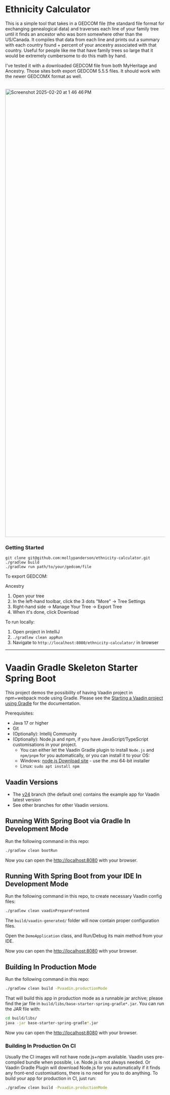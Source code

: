 # Ethnicity Calculator

This is a simple tool that takes in a GEDCOM file (the standard file format for exchanging genealogical data) and traverses each line of your family tree until it finds an ancestor who was born somewhere other than the US/Canada. It compiles that data from each line and prints out a summary with each country found + percent of your ancestry associated with that country. Useful for people like me that have family trees so large that it would be extremely cumbersome to do this math by hand. 

I've tested it with a downloaded GEDCOM file from both MyHeritage and Ancestry. Those sites both export GEDCOM 5.5.5 files. It should work with the newer GEDCOMX format as well. 

<br />

<img width="1414" alt="Screenshot 2025-02-20 at 1 46 46 PM" src="https://github.com/user-attachments/assets/357da5e0-0f14-4523-83d9-455ae7e62856" />
<br />

### Getting Started
```
git clone git@github.com:mollypanderson/ethnicity-calculator.git
./gradlew build
./gradlew run path/to/your/gedcom/file
```

To export GEDCOM:

Ancestry
1. Open your tree
2. In the left-hand toolbar, click the 3 dots "More" -> Tree Settings
3. Right-hand side -> Manage Your Tree -> Export Tree
4. When it's done, click Download

To run locally:
1. Open project in IntelliJ
2. `./gradlew clean appRun`
3. Navigate to `http://localhost:8080/ethnicity-calculator/` in browser

------

# Vaadin Gradle Skeleton Starter Spring Boot

This project demos the possibility of having Vaadin project in npm+webpack mode using Gradle.
Please see the [Starting a Vaadin project using Gradle](https://vaadin.com/docs/latest/guide/start/gradle) for the documentation.


Prerequisites:
* Java 17 or higher
* Git
* (Optionally): Intellij Community
* (Optionally): Node.js and npm, if you have JavaScript/TypeScript customisations in your project.
  * You can either let the Vaadin Gradle plugin to install `Node.js` and `npm/pnpm` for you automatically, or you can install it to your OS:
  * Windows: [node.js Download site](https://nodejs.org/en/download/) - use the .msi 64-bit installer
  * Linux: `sudo apt install npm`

## Vaadin Versions

* The [v24](https://github.com/vaadin/base-starter-spring-gradle) branch (the default one) contains the example app for Vaadin latest version
* See other branches for other Vaadin versions.

## Running With Spring Boot via Gradle In Development Mode

Run the following command in this repo:

```bash
./gradlew clean bootRun
```

Now you can open the [http://localhost:8080](http://localhost:8080) with your browser.

## Running With Spring Boot from your IDE In Development Mode

Run the following command in this repo, to create necessary Vaadin config files:

```bash
./gradlew clean vaadinPrepareFrontend
```

The `build/vaadin-generated/` folder will now contain proper configuration files.

Open the `DemoApplication` class, and Run/Debug its main method from your IDE.

Now you can open the [http://localhost:8080](http://localhost:8080) with your browser.

## Building In Production Mode

Run the following command in this repo:

```bash
./gradlew clean build -Pvaadin.productionMode
```

That will build this app in production mode as a runnable jar archive; please find the jar file in `build/libs/base-starter-spring-gradle*.jar`.
You can run the JAR file with:

```bash
cd build/libs/
java -jar base-starter-spring-gradle*.jar
```

Now you can open the [http://localhost:8080](http://localhost:8080) with your browser.

### Building In Production On CI

Usually the CI images will not have node.js+npm available. Vaadin uses pre-compiled bundle when possible, i.e. Node.js is not always needed.
Or Vaadin Gradle Plugin will download Node.js for you automatically if it finds any front-end customisations, there is no need for you to do anything.
To build your app for production in CI, just run:

```bash
./gradlew clean build -Pvaadin.productionMode
```
